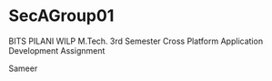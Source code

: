 # SecAGroup01
BITS PILANI WILP M.Tech. 3rd Semester Cross Platform Application Development Assignment

Sameer 
